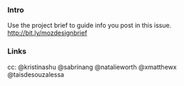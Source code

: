 ### Intro

Use the project brief to guide info you post in this issue. 
http://bit.ly/mozdesignbrief

### Links


cc: @kristinashu @sabrinang @natalieworth @xmatthewx @taisdesouzalessa
